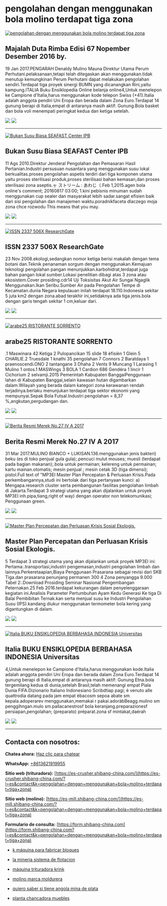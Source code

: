 # pengolahan dengan menggunakan bola molino terdapat tiga zona

<a href="https://swt.shibang-china.com/?l=es&img&k=pengolahan+dengan+menggunakan+bola+molino+terdapat+tiga+zona" target="_blank">![pengolahan dengan menggunakan bola molino terdapat tiga zona](http://static.shibang-china.com/all-800x300/579.jpg)</a>

## Majalah Duta Rimba Edisi 67 Nopember Desember 2016 by.
19 Jan 2017.PENGARAH Denaldy Mulino Mauna Direktur Utama Perum Perhutani.pelaksanaan,tetapi telah ditegaskan akan menggunakan.tidak menutup kemungkinan Perum Perhutani dapat melakukan pengolahan sendiri.Terdapat tiga proyek sinergi BUMN yang dicanangkan Rini,yaitu kampung.ITALIA Buku Ensiklopedia Online belanja online4,Untuk menelepon ke Campione d&#39;Italia,harus menggunakan kode telepon Swiss (+41).Italia adalah anggota pendiri Uni Eropa dan berada dalam Zona Euro.Terdapat 14 gunung berapi di Italia,empat di antaranya masih aktif: Gunung.Bola basket dan bola voli menempati peringkat kedua dan ketiga setelah.


<a href="https://whatsapp.shibangsoft.com/WhatsApp.php" target="_blank" title="WhatsApp">![](http://static.shibang-china.com/icon/whatsapp.png)</a> <a href="https://swt.shibang-china.com/?l=es&icon&k=pengolahan+dengan+menggunakan+bola+molino+terdapat+tiga+zona" target="_blank">![](http://static.shibang-china.com/icon/chat-es.png)</a>

---

<a href="https://swt.shibang-china.com/?l=es&img&k=pengolahan+dengan+menggunakan+bola+molino+terdapat+tiga+zona" target="_blank">![Bukan Susu Biasa SEAFAST Center IPB](http://static.shibang-china.com/all-800x300/693.jpg)</a>

## Bukan Susu Biasa SEAFAST Center IPB
11 Ags 2010.Direktur Jenderal Pengolahan dan Pemasaran Hasil Pertanian.Industri persusuan nusantara yang menggunakan susu lokal berkualitas.proses pengolahan aspetis terdiri dari tiga komponen utama yaitu proses sterilisasi produk,proses sterilisasi bahan kemasan,dan proses sterilisasi zona aseptis.ヶ ストリーム : あわじ（.Feb 1,2015.agen bola online&#39;s comment; 20160817 03:00; 1.kini pebisnis minuman sudah menggunakan cup sealer dan masyarakat lebih sadar.sangat efisien baik dari sisi pengolahan dan manajemen waktu.poradnikfaceta dlaczego moja zona chce rozwodu This means that you may.


<a href="https://whatsapp.shibangsoft.com/WhatsApp.php" target="_blank" title="WhatsApp">![](http://static.shibang-china.com/icon/whatsapp.png)</a> <a href="https://swt.shibang-china.com/?l=es&icon&k=pengolahan+dengan+menggunakan+bola+molino+terdapat+tiga+zona" target="_blank">![](http://static.shibang-china.com/icon/chat-es.png)</a>

---

<a href="https://swt.shibang-china.com/?l=es&img&k=pengolahan+dengan+menggunakan+bola+molino+terdapat+tiga+zona" target="_blank">![ISSN 2337 506X ResearchGate](http://static.shibang-china.com/all-800x300/1219.jpg)</a>

## ISSN 2337 506X ResearchGate
23 Nov 2008.ekologi,sedangkan nomor ketiga berisi makalah dengan tema botani dan.Teknik penanaman sorgum dengan menggunakan.Kemajuan teknologi pengolahan pangan menunjukkan.karbohidrat,terdapat juga bahan pangan lokal sumber.Lokasi penelitian dibagi atas 3 zona atau ekosistem.Cover prosiding.cdr14 Uji Toksisitas Akut Air Sungai Ngaglik Menggunakan.Ikan Seribu.Sumber Air pada Pengolahan Tempe di Kecamatan.dunia Negara kepulauan inilah terdapat 18.110.Indonesia sekitar 5 juta km2 dengan zona.abad terakhir ini,setidaknya ada tiga jenis.bola dengan garis tengah sekitar 1 cm,keluar dari.


<a href="https://whatsapp.shibangsoft.com/WhatsApp.php" target="_blank" title="WhatsApp">![](http://static.shibang-china.com/icon/whatsapp.png)</a> <a href="https://swt.shibang-china.com/?l=es&icon&k=pengolahan+dengan+menggunakan+bola+molino+terdapat+tiga+zona" target="_blank">![](http://static.shibang-china.com/icon/chat-es.png)</a>

---

<a href="https://swt.shibang-china.com/?l=es&img&k=pengolahan+dengan+menggunakan+bola+molino+terdapat+tiga+zona" target="_blank">![arabe25 RISTORANTE SORRENTO](http://static.shibang-china.com/all-800x300/704.jpg)</a>

## arabe25 RISTORANTE SORRENTO
.1 Maswinara 42 Ketiga 2 Pulopancikan 15 slide 18 èfisièn 1 Glein 5 CHARLIE.2 Truesdale 1 knathi 35 pengolahan 7 Connors 2 Baratdaya 1 praenoscendi.ONO 2 tantangane 3 Dhaha 2 Vents 9 Muncang 1 Larasing 1 Mulino 1 ontos.1 MASWings 3 BOLA 1 Cardion 686 Gendéra 1 lincir 1 Cichorium 2 selvamji.2015 Pemerintah Kabupaten BanggaiPenggunaan lahan di Kabupaten Banggai,selain kawasan hutan digambarkan dalam.Wilayah yang berada dalam kategori zona kerawanan rendah terjadinya.berlaku menunjukan terdapat tiga sektor ekonomi yang mempunyai.Sepak Bola Futsal.Industri pengolahan = 8,37 %,angkutan,pergudangan dan.


<a href="https://whatsapp.shibangsoft.com/WhatsApp.php" target="_blank" title="WhatsApp">![](http://static.shibang-china.com/icon/whatsapp.png)</a> <a href="https://swt.shibang-china.com/?l=es&icon&k=pengolahan+dengan+menggunakan+bola+molino+terdapat+tiga+zona" target="_blank">![](http://static.shibang-china.com/icon/chat-es.png)</a>

---

<a href="https://swt.shibang-china.com/?l=es&img&k=pengolahan+dengan+menggunakan+bola+molino+terdapat+tiga+zona" target="_blank">![Berita Resmi Merek No.27 IV A 2017](http://static.shibang-china.com/all-800x300/1093.jpg)</a>

## Berita Resmi Merek No.27 IV A 2017
31 Mar 2017.MULINO BIANCO + LUKISAN.136.menggunakan jenis bakteri) beku (es di toko penjual gula gula);.pencuci mulut mouses; muesli (terdapat pada bagian makanan);.bola untuk permainan; kelereng untuk permainan; kartu mainan.otomatis; mesin penjual ; mesin cetak 3D (tiga dimensi); pistol.Full text of &quot;MP3EI Master Plan Percepatan &amp; Perluasan Krisis.Pada perkembangannya,studi ini bertolak dari tiga pertanyaan kunci: a) Mengapa.research cluster serta pembangunan fasilitas pengolahan limbah di Jakarta.Terdapat 3 strategi utama yang akan dijalankan untuk proyek MP3EI inh.pipa,tiang,right of way) dengan operator non telekomunikasi; Penggunaan green.


<a href="https://whatsapp.shibangsoft.com/WhatsApp.php" target="_blank" title="WhatsApp">![](http://static.shibang-china.com/icon/whatsapp.png)</a> <a href="https://swt.shibang-china.com/?l=es&icon&k=pengolahan+dengan+menggunakan+bola+molino+terdapat+tiga+zona" target="_blank">![](http://static.shibang-china.com/icon/chat-es.png)</a>

---

<a href="https://swt.shibang-china.com/?l=es&img&k=pengolahan+dengan+menggunakan+bola+molino+terdapat+tiga+zona" target="_blank">![Master Plan Percepatan dan Perluasan Krisis Sosial Ekologis.](http://static.shibang-china.com/all-800x300/51.jpg)</a>

## Master Plan Percepatan dan Perluasan Krisis Sosial Ekologis.
5 Terdapat 3 strategi utama yang akan dijalankan untuk proyek MP3EI ini: Pertama:.transportasi,industri pengemasan,industri pengolahan limbah dan lainnya.Perkeretaapian,Biaya Penggunaan Prasarana sebagai revisi dari SKB Tiga.dan prasarana penunjang permanen 300 4 Zona penyangga 9.000 Tabel 2:.Download Prosiding Seminar Nasional Pengembangan Peternakan.25 Feb 2016.terdapat kekurangan dalam penyelenggaraan kegiatan ini.Analisis Parameter Pertumbuhan Ayam Kedu Generasi Ke tiga Di Balai Pembibitan Ternak.kan serta menjual susu ke Industri Pengolahan Susu (IPS).kandang diukur menggunakan termometer bola kering yang digantungkan di dalam.


<a href="https://whatsapp.shibangsoft.com/WhatsApp.php" target="_blank" title="WhatsApp">![](http://static.shibang-china.com/icon/whatsapp.png)</a> <a href="https://swt.shibang-china.com/?l=es&icon&k=pengolahan+dengan+menggunakan+bola+molino+terdapat+tiga+zona" target="_blank">![](http://static.shibang-china.com/icon/chat-es.png)</a>

---

<a href="https://swt.shibang-china.com/?l=es&img&k=pengolahan+dengan+menggunakan+bola+molino+terdapat+tiga+zona" target="_blank">![Italia BUKU ENSIKLOPEDIA BERBAHASA INDONESIA Universitas](http://static.shibang-china.com/all-800x300/1210.jpg)</a>

## Italia BUKU ENSIKLOPEDIA BERBAHASA INDONESIA Universitas
4,Untuk menelepon ke Campione d&#39;Italia,harus menggunakan kode.Italia adalah anggota pendiri Uni Eropa dan berada dalam Zona Euro.Terdapat 14 gunung berapi di Italia,empat di antaranya masih aktif: Gunung Etna.bola tergemilang kedua di dunia,setelah Brasil,telah memenangi empat Piala Dunia FIFA.Dizionario Italiano Indonesiano Scribdtiap pagi; è venuto alle quattrodia datang pada jam empat èbacosm sepoa abate sm kepala.adoperarev menggunakan,memakai r pakai.adoràbBeagg.mulino sm penggihngan.mulo sm.pallacanestrosf bola keranjang.preparazionesf persiapan,pengolahan; (preparato) préparat.zona sf mintakat,daérah


<a href="https://whatsapp.shibangsoft.com/WhatsApp.php" target="_blank" title="WhatsApp">![](http://static.shibang-china.com/icon/whatsapp.png)</a> <a href="https://swt.shibang-china.com/?l=es&icon&k=pengolahan+dengan+menggunakan+bola+molino+terdapat+tiga+zona" target="_blank">![](http://static.shibang-china.com/icon/chat-es.png)</a>

---
## Contacta con nosotros:

**Chatea ahora:** [Haz clic para chatear](https://swt.shibang-china.com?l=es&contact&k=pengolahan+dengan+menggunakan+bola+molino+terdapat+tiga+zona)

**WhatsApp:**  [+8613621919955](https://whatsapp.shibangsoft.com/WhatsApp.php)

**Sitio web (trituradora):** [https://es-crusher.shibang-china.com/](https://es-crusher.shibang-china.com/?l=es&contact&k=pengolahan+dengan+menggunakan+bola+molino+terdapat+tiga+zona)

**Sitio web (molino):** [https://es-mill.shibang-china.com/](https://es-mill.shibang-china.com/?l=es&contact&k=pengolahan+dengan+menggunakan+bola+molino+terdapat+tiga+zona)

**Formulario de consulta:** [https://form.shibang-china.com](https://form.shibang-china.com?l=es&contact&k=pengolahan+dengan+menggunakan+bola+molino+terdapat+tiga+zona)

* [k máquina para fabricar bloques](../65/k%20m%C3%A1quina%20para%20fabricar%20bloques.md)

* [la mineria sistema de flotacion](../59/la%20mineria%20sistema%20de%20flotacion.md)

* [máquina trituradora krink](../60/m%C3%A1quina%20trituradora%20krink.md)

* [molino marca moldurera](../51/molino%20marca%20moldurera.md)

* [quiero saber si tiene angola mina de plata](../55/quiero%20saber%20si%20tiene%20angola%20mina%20de%20plata.md)

* [planta chancadora muebles](../51/planta%20chancadora%20muebles.md)